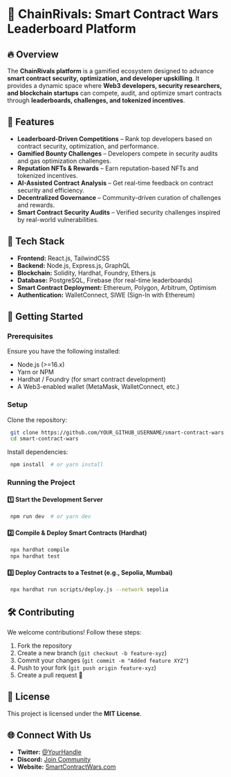 # 🚀 ChainRivals: Smart Contract Wars Leaderboard Platform

## 🔥 Overview
The **ChainRivals platform** is a gamified ecosystem designed to advance **smart contract security, optimization, and developer upskilling**. It provides a dynamic space where **Web3 developers, security researchers, and blockchain startups** can compete, audit, and optimize smart contracts through **leaderboards, challenges, and tokenized incentives**.

## 🎯 Features
- **Leaderboard-Driven Competitions** – Rank top developers based on contract security, optimization, and performance.
- **Gamified Bounty Challenges** – Developers compete in security audits and gas optimization challenges.
- **Reputation NFTs & Rewards** – Earn reputation-based NFTs and tokenized incentives.
- **AI-Assisted Contract Analysis** – Get real-time feedback on contract security and efficiency.
- **Decentralized Governance** – Community-driven curation of challenges and rewards.
- **Smart Contract Security Audits** – Verified security challenges inspired by real-world vulnerabilities.

## 🔗 Tech Stack
- **Frontend:** React.js, TailwindCSS
- **Backend:** Node.js, Express.js, GraphQL
- **Blockchain:** Solidity, Hardhat, Foundry, Ethers.js
- **Database:** PostgreSQL, Firebase (for real-time leaderboards)
- **Smart Contract Deployment:** Ethereum, Polygon, Arbitrum, Optimism
- **Authentication:** WalletConnect, SIWE (Sign-In with Ethereum)

## 🚀 Getting Started

### Prerequisites
Ensure you have the following installed:
- Node.js (>=16.x)
- Yarn or NPM
- Hardhat / Foundry (for smart contract development)
- A Web3-enabled wallet (MetaMask, WalletConnect, etc.)

### Setup
Clone the repository:
```sh
 git clone https://github.com/YOUR_GITHUB_USERNAME/smart-contract-wars.git
 cd smart-contract-wars
```

Install dependencies:
```sh
 npm install  # or yarn install
```

### Running the Project
#### 1️⃣ Start the Development Server
```sh
 npm run dev  # or yarn dev
```

#### 2️⃣ Compile & Deploy Smart Contracts (Hardhat)
```sh
 npx hardhat compile
 npx hardhat test
```

#### 3️⃣ Deploy Contracts to a Testnet (e.g., Sepolia, Mumbai)
```sh
 npx hardhat run scripts/deploy.js --network sepolia
```

## 🛠 Contributing
We welcome contributions! Follow these steps:
1. Fork the repository
2. Create a new branch (`git checkout -b feature-xyz`)
3. Commit your changes (`git commit -m "Added feature XYZ"`)
4. Push to your fork (`git push origin feature-xyz`)
5. Create a pull request 🚀

## 📜 License
This project is licensed under the **MIT License**.

## 🌐 Connect With Us
- **Twitter:** [@YourHandle](https://twitter.com/YourHandle)
- **Discord:** [Join Community](https://discord.gg/your-link)
- **Website:** [SmartContractWars.com](https://smartcontractwars.com)
